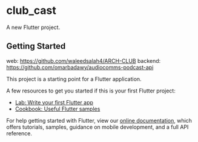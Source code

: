# club_cast

A new Flutter project.

## Getting Started

web:
https://github.com/waleedsalah4/ARCH-CLUB
backend:
https://github.com/omarbadawy/audiocomms-podcast-api

This project is a starting point for a Flutter application.

A few resources to get you started if this is your first Flutter project:

- [Lab: Write your first Flutter app](https://flutter.dev/docs/get-started/codelab)
- [Cookbook: Useful Flutter samples](https://flutter.dev/docs/cookbook)

For help getting started with Flutter, view our
[online documentation](https://flutter.dev/docs), which offers tutorials,
samples, guidance on mobile development, and a full API reference.
